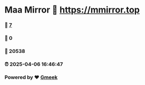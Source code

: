 # Maa Mirror :link: https://mmirror.top 
### :page_facing_up: [7](https://mmirror.top/tag.html) 
### :speech_balloon: 0 
### :hibiscus: 20538 
### :alarm_clock: 2025-04-06 16:46:47 
### Powered by :heart: [Gmeek](https://github.com/Meekdai/Gmeek)
